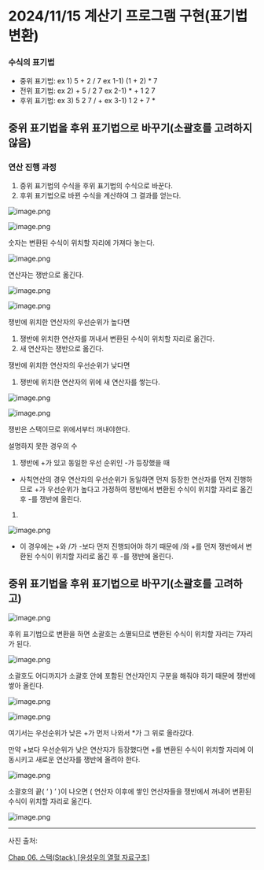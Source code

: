 # 2024/11/15 계산기 프로그램 구현(표기법 변환)

### 수식의 표기법

- 중위 표기법: ex 1) 5 + 2 / 7                   ex 1-1) (1 + 2) * 7
- 전위 표기법: ex 2) + 5 / 2 7                   ex 2-1) * + 1 2 7
- 후위 표기법: ex 3) 5 2 7 / +                   ex 3-1) 1 2 + 7 *

## 중위 표기법을 후위 표기법으로 바꾸기(소괄호를 고려하지 않음)

### 연산 진행 과정

1. 중위 표기법의 수식을 후위 표기법의 수식으로 바꾼다.
2. 후위 표기법으로 바뀐 수식을 계산하여 그 결과를 얻는다.

![image.png](image.png)

![image.png](image%201.png)

숫자는 변환된 수식이 위치할 자리에 가져다 놓는다.

![image.png](image%202.png)

연산자는 쟁반으로 옮긴다.

![image.png](image%203.png)

![image.png](image%204.png)

쟁반에 위치한 연산자의 우선순위가 높다면

1. 쟁반에 위치한 연산자를 꺼내서 변환된 수식이 위치할 자리로 옮긴다.
2. 새 연산자는 쟁반으로 옮긴다.

쟁반에 위치한 연산자의 우선순위가 낮다면

1. 쟁반에 위치한 연산자의 위에 새 연산자를 쌓는다.

![image.png](image%205.png)

![image.png](image%206.png)

쟁반은 스택이므로 위에서부터 꺼내야한다.

설명하지 못한 경우의 수

1. 쟁반에 +가 있고 동일한 우선 순위인 -가 등장했을 때
- 사칙연산의 경우 연산자의 우선순위가 동일하면 먼저 등장한 연산자를 먼저 진행하므로 +가 우선순위가 높다고 가정하여 쟁반에서 변환된 수식이 위치할 자리로 옮긴 후 -를 쟁반에 올린다.

1. 

![image.png](image%207.png)

- 이 경우에는 +와 /가 -보다 먼저 진행되어야 하기 때문에 /와 +를 먼저 쟁반에서 변환된 수식이 위치할 자리로 옮긴 후 -를 쟁반에 올린다.

## 중위 표기법을 후위 표기법으로 바꾸기(소괄호를 고려하고)

![image.png](image%208.png)

후위 표기법으로 변환을 하면 소괄호는 소멸되므로 변환된 수식이 위치할 자리는 7자리가 된다.

![image.png](image%209.png)

소괄호도 어디까지가 소괄호 안에 포함된 연산자인지 구분을 해줘야 하기 때문에 쟁반에 쌓아 올린다.

![image.png](image%2010.png)

![image.png](image%2011.png)

여기서는 우선순위가 낮은 +가 먼저 나와서 *가 그 위로 올라갔다. 

만약 +보다 우선순위가 낮은 연산자가 등장했다면 +를 변환된 수식이 위치할 자리에 이동시키고 새로운 연산자를 쟁반에 올려야 한다.

![image.png](image%2012.png)

소괄호의 끝( ‘ ) ’ )이 나오면 ( 연산자 이후에 쌓인 연산자들을 쟁반에서 꺼내어 변환된 수식이 위치할 자리로 옮긴다.

![image.png](image%2013.png)

---

사진 출처: 

[Chap 06. 스택(Stack) [윤성우의 열혈 자료구조]](https://velog.io/@doriskim/Chap-06.-%EC%8A%A4%ED%83%9DStack-%EC%9C%A4%EC%84%B1%EC%9A%B0%EC%9D%98-%EC%97%B4%ED%98%88-%EC%9E%90%EB%A3%8C%EA%B5%AC%EC%A1%B0)